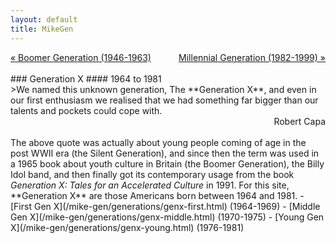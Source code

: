 ```yaml
---
layout: default
title: MikeGen
---
```

<div style="overflow: hidden"><a href="/mike-gen/generations/boomer.html" class="previous" style="float: left !important">&laquo; Boomer Generation (1946-1963)</a><a href="/mike-gen/generations/millennial.html" class="next" style="float: right !important">Millennial Generation (1982-1999) &raquo;</a></div>
<br>
### Generation X
#### 1964 to 1981
<br>
>We named this unknown generation, The **Generation X**, and even in our first enthusiasm we realised that we had something far bigger than our talents and pockets could cope with.

<div style="text-align: right"> Robert Capa </div> 
<br>
The above quote was actually about young people coming of age in the post WWII era (the Silent Generation), and since then the term was used in a 1965 book about youth culture in Britain (the Boomer Generation), the Billy Idol band, and then finally got its contemporary usage from the book <em>Generation X: Tales for an Accelerated Culture</em> in 1991. For this site, **Generation X** are those Americans born between 1964 and 1981. 
- [First Gen X](/mike-gen/generations/genx-first.html) (1964-1969)
- [Middle Gen X](/mike-gen/generations/genx-middle.html) (1970-1975)
- [Young Gen X](/mike-gen/generations/genx-young.html) (1976-1981)
